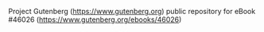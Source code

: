 Project Gutenberg (https://www.gutenberg.org) public repository for eBook #46026 (https://www.gutenberg.org/ebooks/46026)
